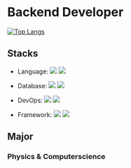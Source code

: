 # Backend Developer
<!--
**Leekyoohyun/Leekyoohyun** is a ✨ _special_ ✨ repository because its `README.md` (this file) appears on your GitHub profile.

Here are some ideas to get you started:

- 🔭 I’m currently working on ...
- 🌱 I’m currently learning ...
- 👯 I’m looking to collaborate on ...
- 🤔 I’m looking for help with ...
- 💬 Ask me about ...
- 📫 How to reach me: ...
- 😄 Pronouns: ...
- ⚡ Fun fact: ...
-->
﻿[![Top Langs](https://github-readme-stats.vercel.app/api/top-langs/?username=Leekyoohyun&langs_count=6&layout=compact&theme=dark)](https://github.com/Leekyoohyun)﻿


## Stacks

 - Language:  <img src="https://img.shields.io/badge/java-007396?style=for-the-badge&logo=java&logoColor=white"> 
             <img src="https://img.shields.io/badge/Python-3776AB?style=for-the-badge&logo=Python&logoColor=white">

 - Database: <img src="https://img.shields.io/badge/mysql-4479A1?style=for-the-badge&logo=mysql&logoColor=white">
             <img src="https://img.shields.io/badge/mariaDB-003545?style=for-the-badge&logo=mariaDB&logoColor=white">

 - DevOps: <img src="https://img.shields.io/badge/docker-%230db7ed.svg?style=for-the-badge&logo=docker&logoColor=white">
           <img src="https://img.shields.io/badge/amazonaws-232F3E?style=for-the-badge&logo=amazonaws&logoColor=white">

 - Framework: <img src="https://img.shields.io/badge/spring-6DB33F?style=for-the-badge&logo=spring&logoColor=white">
              <img src="https://img.shields.io/badge/springboot-6DB33F?style=for-the-badge&logo=springboot&logoColor=white">


## Major

### Physics & Computerscience






